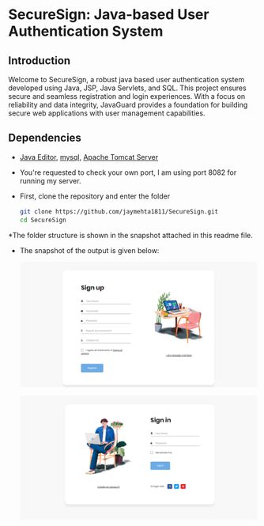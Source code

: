 # SecureSign: Java-based User Authentication System

## Introduction
Welcome to SecureSign, a robust java based user authentication system developed using Java, JSP, Java Servlets, and SQL. This project ensures secure and seamless registration and login experiences. 
With a focus on reliability and data integrity, JavaGuard provides a foundation for building secure web applications with user management capabilities.

## Dependencies

* [Java Editor](https://www.eclipse.org/downloads/), [mysql](https://www.mysql.com/downloads/), [Apache Tomcat Server](https://tomcat.apache.org/)
* You're requested to check your own port, I am using port 8082 for running my server.

* First, clone the repository and enter the folder

  ```bash
  git clone https://github.com/jaymehta1811/SecureSign.git
  cd SecureSign
  ```
  
*The folder structure is shown in the snapshot attached in this readme file.

* The snapshot of the output is given below:

  ![signup](img/signup.png)
  
  ![login](img/login.png)

 


